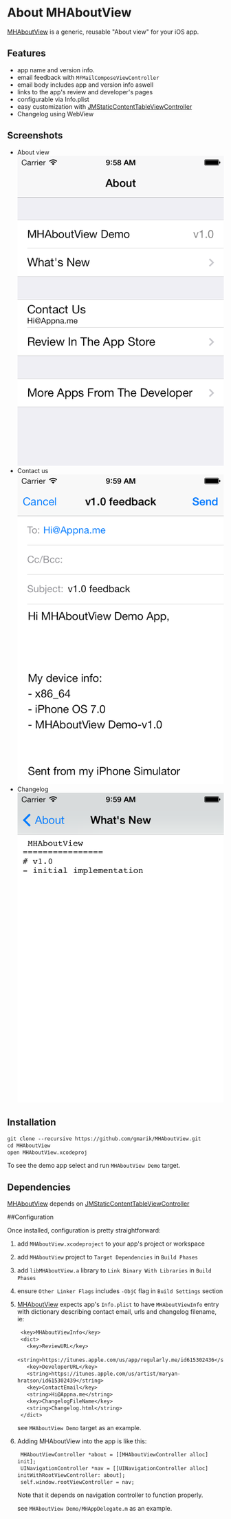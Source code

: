 About MHAboutView
================

[MHAboutView] is a generic, reusable "About view" for your iOS app.

Features
------------

- app name and version info.
- email feedback with `MFMailComposeViewController`
- email body includes app and version info aswell
- links to the app's review and developer's pages
- configurable via Info.plist
- easy customization with [JMStaticContentTableViewController]
- Changelog using WebView

Screenshots
------------
- About view ![about view](/Docs/AboutView.png)
- Contact us ![contacts us](/Docs/ContactUs.png)
- Changelog  ![Changelog](/Docs/Changelog.png)

## Installation

```
git clone --recursive https://github.com/gmarik/MHAboutView.git
cd MHAboutView
open MHAboutView.xcodeproj
```

To see the demo app select and run `MHAboutView Demo` target.

## Dependencies

[MHAboutView] depends on [JMStaticContentTableViewController]

##Configuration

Once installed, configuration is pretty straightforward:

1. add `MHAboutView.xcodeproject` to your app's project or workspace
2. add `MHAboutView` project to `Target Dependencies` in `Build Phases`
3. add `libMHAboutView.a` library to `Link Binary With Libraries` in `Build Phases`
4. ensure `Other Linker Flags` includes `-ObjC` flag in `Build Settings` section
5. [MHAboutView] expects app's `Info.plist` to have `MHAboutViewInfo` entry with dictionary describing contact email, urls and changelog filename, ie:

        <key>MHAboutViewInfo</key>
        <dict>
          <key>ReviewURL</key>
          <string>https://itunes.apple.com/us/app/regularly.me/id615302436</string>
          <key>DeveloperURL</key>
          <string>https://itunes.apple.com/us/artist/maryan-hratson/id615302439</string>
          <key>ContactEmail</key>
          <string>Hi@Appna.me</string>
          <key>ChangelogFileName</key>
          <string>Changelog.html</string>
        </dict>

    see `MHAboutView Demo` target as an example.

6. Adding MHAboutView into the app is like this:

        MHAboutViewController *about = [[MHAboutViewController alloc] init];
        UINavigationController *nav = [[UINavigationController alloc] initWithRootViewController: about];
        self.window.rootViewController = nav;

    Note that it depends on navigation controller to function properly.

    see `MHAboutView Demo/MHAppDelegate.m`  as an example.


[MHAboutView]:https://github.com/gmarik/MHAboutView
[JMStaticContentTableViewController]:https://github.com/????/JMStaticContentTableViewController
